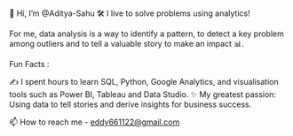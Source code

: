 👋 Hi, I’m @Aditya-Sahu 🛠️ I live to solve problems using analytics!

For me, data analysis is a way to identify a pattern, to detect a key problem among outliers and to tell a valuable story to make an impact 📊.

Fun Facts :

✍️ I spent hours to learn SQL, Python, Google Analytics, and visualisation tools such as Power BI, Tableau and Data Studio. ✨ My greatest passion: Using data to tell stories and derive insights for business success.

📫 How to reach me - eddy661122@gmail.com

<!---
Aditya-Sahuji/Aditya-Sahuji is a ✨ special ✨ repository because its `README.md` (this file) appears on your GitHub profile.
You can click the Preview link to take a look at your changes.
--->
